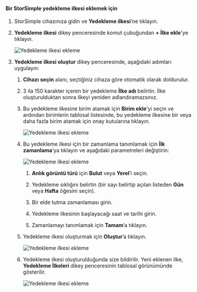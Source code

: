 <!--author=alkohli last changed: 02/10/17-->

#### <a name="to-add-a-storsimple-backup-policy"></a>Bir StorSimple yedekleme ilkesi eklemek için

1. StorSimple cihazınıza gidin ve **Yedekleme ilkesi**’ne tıklayın.

2. **Yedekleme ilkesi** dikey penceresinde komut çubuğundan **+ İlke ekle**’ye tıklayın.
   
    ![Yedekleme ilkesi ekleme](./media/storsimple-8000-add-backup-policy-u2/addbupol1.png)

3. **Yedekleme ilkesi oluştur** dikey penceresinde, aşağıdaki adımları uygulayın:
   
   1. **Cihazı seçin** alanı, seçtiğiniz cihaza göre otomatik olarak doldurulur.
   
   2. 3 ila 150 karakter içeren bir yedekleme **İlke adı** belirtin. İlke oluşturulduktan sonra ilkeyi yeniden adlandıramazsınız.
       
   3. Bu yedekleme ilkesine birim atamak için **Birim ekle**’yi seçin ve ardından birimlerin tablosal listesinde, bu yedekleme ilkesine bir veya daha fazla birim atamak için onay kutularına tıklayın.

       ![Yedekleme ilkesi ekleme](./media/storsimple-8000-add-backup-policy-u2/addbupol2.png)

   4. Bu yedekleme ilkesi için bir zamanlama tanımlamak için **İlk zamanlama**’ya tıklayın ve aşağıdaki parametreleri değiştirin:

       ![Yedekleme ilkesi ekleme](./media/storsimple-8000-add-backup-policy-u2/addbupol3.png)

       1. **Anlık görüntü türü** için **Bulut** veya **Yerel**’i seçin.

       2. Yedekleme sıklığını belirtin (bir sayı belirtip açılan listeden **Gün** veya **Hafta** öğesini seçin).

       3. Bir elde tutma zamanlaması girin.

       4. Yedekleme ilkesinin başlayacağı saat ve tarihi girin.

       5. Zamanlamayı tanımlamak için **Tamam**’a tıklayın.

   5. Yedekleme ilkesi oluşturmak için **Oluştur**’a tıklayın.

       ![Yedekleme ilkesi ekleme](./media/storsimple-8000-add-backup-policy-u2/addbupol4.png)
   
   6. Yedekleme ilkesi oluşturulduğunda size bildirilir. Yeni eklenen ilke, **Yedekleme İlkeleri** dikey penceresinin tablosal görünümünde gösterilir.

       ![Yedekleme ilkesi ekleme](./media/storsimple-8000-add-backup-policy-u2/addbupol7.png)


